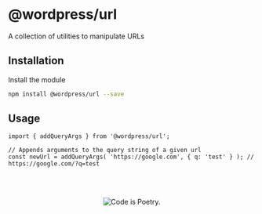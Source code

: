 # @wordpress/url

A collection of utilities to manipulate URLs

## Installation

Install the module

```bash
npm install @wordpress/url --save
```

## Usage

```JS
import { addQueryArgs } from '@wordpress/url';

// Appends arguments to the query string of a given url
const newUrl = addQueryArgs( 'https://google.com', { q: 'test' } ); // https://google.com/?q=test
```

<br/><br/><p align="center"><img src="https://s.w.org/style/images/codeispoetry.png?1" alt="Code is Poetry." /></p>
